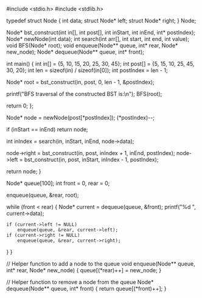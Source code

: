 #include <stdio.h> #include <stdlib.h>

typedef struct Node { int data; struct Node* left; struct Node* right; } Node;

Node* bst_construct(int in[], int post[], int inStart, int inEnd, int* postIndex); Node* newNode(int data); int search(int arr[], int start, int end, int value); void BFS(Node* root); void enqueue(Node** queue, int* rear, Node* new_node); Node* dequeue(Node** queue, int* front);

int main() { int in[] = {5, 10, 15, 20, 25, 30, 45}; int post[] = {5, 15, 10, 25, 45, 30, 20}; int len = sizeof(in) / sizeof(in[0]); int postIndex = len - 1;

Node* root = bst_construct(in, post, 0, len - 1, &postIndex);

printf("BFS traversal of the constructed BST is:\n");
BFS(root);

return 0;
};

Node* node = newNode(post[*postIndex]);
(*postIndex)--;

if (inStart == inEnd)
    return node;

int inIndex = search(in, inStart, inEnd, node->data);

node->right = bst_construct(in, post, inIndex + 1, inEnd, postIndex);
node->left = bst_construct(in, post, inStart, inIndex - 1, postIndex);

return node;
}


Node* queue[100];
int front = 0, rear = 0;

enqueue(queue, &rear, root);

while (front < rear) {
    Node* current = dequeue(queue, &front);
    printf("%d ", current->data);

    if (current->left != NULL)
        enqueue(queue, &rear, current->left);
    if (current->right != NULL)
        enqueue(queue, &rear, current->right);
}
}

// Helper function to add a node to the queue void enqueue(Node** queue, int* rear, Node* new_node) { queue[(*rear)++] = new_node; }

// Helper function to remove a node from the queue Node* dequeue(Node** queue, int* front) { return queue[(*front)++]; }
